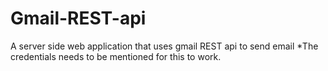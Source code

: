 # Gmail-REST-api
A server side web application that uses gmail REST api to send email
*The credentials needs to be mentioned for this to work.
